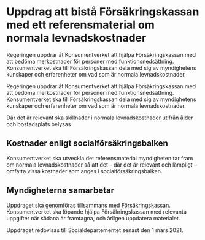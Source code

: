 # Uppdrag att bistå Försäkringskassan med ett referensmaterial om normala levnadskostnader

Regeringen uppdrar åt Konsumentverket att hjälpa Försäkringskassan med att bedöma merkostnader för personer med funktionsnedsättning. Konsumentverket ska till Försäkringskassan dela med sig av myndighetens kunskaper och erfarenheter om vad som är normala levnadskostnader.

Regeringen uppdrar åt Konsumentverket att hjälpa Försäkringskassan med att bedöma merkostnader för personer med funktionsnedsättning. Konsumentverket ska till Försäkringskassan dela med sig av myndighetens kunskaper och erfarenheter om vad som är normala levnadskostnader.

Där det är relevant ska skillnader i normala levnadskostnader utifrån ålder och bostadsplats belysas.

## Kostnader enligt socialförsäkringsbalken

Konsumentverket ska utveckla det referensmaterial myndigheten tar fram om normala levnadskostnader så att det – där det är relevant och lämpligt –omfatta vissa kostnader som anges i socialförsäkringsbalken.

## Myndigheterna samarbetar

Uppdraget ska genomföras tillsammans med Försäkringskassan. Konsumentverket ska löpande hjälpa Försäkringskassan med relevanta uppgifter när sådana är framtagna, och årligen uppdatera materialet.

Uppdraget redovisas till Socialdepartementet senast den 1 mars 2021.
